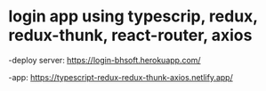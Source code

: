 # login app using typescrip, redux, redux-thunk, react-router, axios

-deploy server: https://login-bhsoft.herokuapp.com/

-app: https://typescript-redux-redux-thunk-axios.netlify.app/

